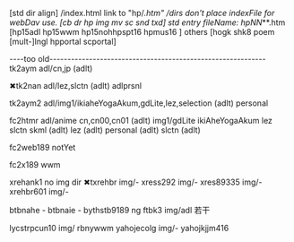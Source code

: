 [std dir align]
/index.html link to "hp/*.htm"
/dirs don't place indexFile for webDav use. [cb dr hp img mv sc snd txd]
std entry fileName: hpNN***.htm  [hp15adl hp15wwm hp15nohhpspt16 hpmus16 ]
others [hogk shk8 poem [mult-]lngl hpportal scportal]

----too old------------------------------------------------------------
tk2aym  adl/cn,jp					(adlt)

✖tk2nan  adl/lez,slctn					(adlt)
        adlprsnl

tk2aym2 adl/img1/ikiaheYogaAkum,gdLite,lez,selection	(adlt)
                 personal

fc2htmr adl/anime
            cn,cn00,cn01				(adlt)
            img1/gdLite ikiAheYogaAkum lez slctn skml	(adlt)
            lez	(adlt)
            personal					(adlt)
            slctn					(adlt)

fc2web189 notYet

fc2x189   wwm

xrehank1 no img dir
✖txrehbr    img/-
xress292  img/-
xres89335 img/-
xrehbr601 img/-

btbnahe -
btbnaie -
bythstb9189 ng
ftbk3     img/adl 若干

lycstrpcun10 img/
rbnywwm
yahojecolg   img/-
yahojkjjm416
